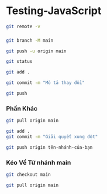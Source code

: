 # Testing-JavaScript


```bash
git remote -v
```

###

```bash
git branch -M main 
```

```bash
git push -u origin main
```

```bash
git status
```

```bash
git add .
```

```bash
git commit -m "Mô tả thay đổi"
```

```bash
git push
```

### Phần Khác

```bash
git pull origin main
```

```bash
git add .
git commit -m "Giải quyết xung đột"
```

```bash
git push origin tên-nhánh-của-bạn
```

### Kéo Về Từ nhánh main

```bash
git checkout main
```

```bash
git pull origin main
```
